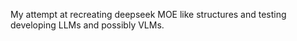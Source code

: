 My attempt at recreating deepseek MOE like structures and testing developing LLMs and possibly VLMs.
